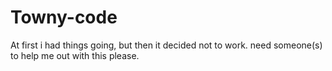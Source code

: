 # Towny-code
At first i had things going, but then it decided not to work. need someone(s) to help me out with this please.
